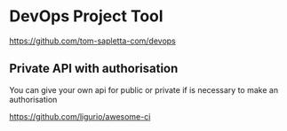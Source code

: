# DevOps Project Tool
https://github.com/tom-sapletta-com/devops

## Private API with authorisation

You can give your own api for public or private if is necessary to make an authorisation

https://github.com/ligurio/awesome-ci